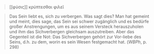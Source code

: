 > [[φύσις]] κρύπτεσθαι φιλεῖ

> Das Sein liebt es, sich zu verbergen. Was sagt dies? Man hat gemeint und meint, dies sage, das Sein sei schwer zugänglich und es bedürfe großer Anstrengungen, um es aus seinem Versteck herauszuholen und ihm das Sichverbergen gleichsam auszutreiben. Aber das Gegenteil ist die Not: Das Sichverbergen gehört zur Vor-liebe des Seins, d.h. zu dem, worin es sein Wesen festgemacht hat. (_WBPh_, p. 298)
